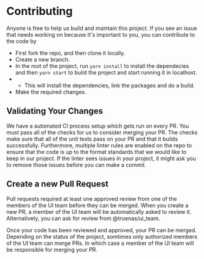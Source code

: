 # Contributing

Anyone is free to help us build and maintain this project. If you see an issue that needs working on because it's important to you, you can contribute to the code by
- First fork the repo, and then clone it locally.
- Create a new branch.
- In the root of the project, run `yarn install` to install the dependecies and then `yarn start` to build the project and start running it in localhost.
- - This will install the dependencies, link the packages and do a build.
- Make the required changes.

## Validating Your Changes

We have a automated CI process setup which gets run on every PR. You must pass all of the checks for us to consider merging your PR. The checks make sure that all of the unit tests pass on your PR and that it builds successfully. Furthermore, multiple linter rules are enabled on the repo to ensure that the code is up to the format standards that we would like to keep in our project. If the linter sees issues in your project, it might ask you to remove those issues before you can make a commit.

## Create a new Pull Request

Pull requests required at least one approved review from one of the members of the UI team before they can be merged. When you create a new PR, a member of the UI team will be automatically asked to review it. Alternatively, you can ask for review from @truenas/ui_team.

Once your code has been reviewed and approved, your PR can be merged. Depending on the status of the project, somtimes only authorized members of the UI team can merge PRs. In which case a member of the UI team will be responsible for merging your PR.
